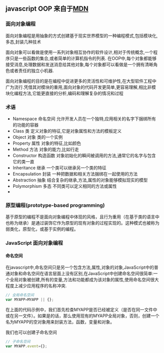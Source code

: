 ## javascript OOP 来自于[MDN](https://developer.mozilla.org/zh-CN/docs/Web/JavaScript/Introduction_to_Object-Oriented_JavaScript)

### 面向对象编程
面向对象编程是用抽象的方式创建基于现实世界模型的一种编程模式,包括模块化,多态,封装几种技术

面向对象可以看做是使用一系列对象相互协作的软件设计,相对于传统概念,一个程序只是一些函数的集合,或者简单的计算机指令的列表.
在OOP中,每个对象都能够接受消息,处理数据和发送消息给其他对象,每个对象都可以看做是一个拥有清晰角色或者责任的独立小机器.

面向对象编程的目的是在编程中促进更多的灵活性和可维护性,在大型软件工程中广为流行.凭借其对模块的重用,面向对象的代码开发更简单,更容易理解,相比非模块化编程方法,它能更直接的分析,编码和理解复杂的情况和过程

### 术语
- Namespace 命名空间 允许开发人员在一个独特,应用相关的名字下捆绑所有的功能的容器
- Class 类 定义对象的特征,它是对象属性和方法的模板定义
- Object 对象 类的一个实例
- Property 属性 对象的特征,比如颜色
- Method 方法 对象的能力,比如行走
- Constructor 构造函数 对象初始化的瞬间被调用的方法,通常它的名字与包含它的类一直
- Inheritance 继承 一个类可以继承另一个类的特征
- Encapsulation 封装 一种把数据和相关方法捆绑在一起使用的方法
- Abstraction 抽象 结合复杂的继承,方法,属性的对象能够模拟现实的模型
- Polymorphism 多态 不同类可以定义相同的方法或属性
- 

### 原型编程(prototype-based programming)
基于原型的编程不是面向对象编程中体现的风格，且行为重用（在基于类的语言中也称为继承）是通过装饰它作为原型的现有对象的过程实现的。这种模式也被称为弱类化，原型化，或基于实例的编程。

### JavaScript 面向对象编程
#### 命名空间
在javascript中,命名空间只是另一个包含方法,属性,对象的对象,JavaScript中的普通对象和命名空间在语言层面上没有区别,在JavaScript中创建命名空间很简单:一个全局对象被创建,所有的变量,方法和功能都成为该对象的属性,使用命名空间很大程度上减少应用程序的名称冲突.
```JavaScript
// 全局命名空间
var MYAPP=MYAPP || {};
```
在上面的代码示例中，我们首先检查MYAPP是否已经被定义（是否在同一文件中或在另一文件）。如果是的话，那么使用现有的MYAPP全局对象，否则，创建一个名为MYAPP的空对象用来封装方法，函数，变量和对象。

我们也可以创建子命名空间
```JavaScript
// 子命名空间
var MYAPP.event={};
```
